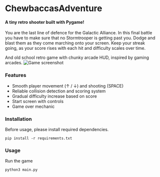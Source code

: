 # ChewbaccasAdventure
#### A tiny retro shooter built with Pygame!
You are the last line of defence for the Galactic Alliance. In this final battle you have to make sure that no Stormtrooper is getting past you. 
Dodge and blast them as they come marching onto your screen. Keep your streak going, as your score rises with each hit and difficulty scales over time. 

And old school retro game with chunky arcade HUD, inspired by gaming arcades. 
![Game screenshot](Media/Sample_media.png)

### Features

- Smooth player movement (↑ / ↓) and shooting (SPACE)
- Reliable collision detection and scoring system
- Gradual difficulty increase based on score
- Start screen with controls
- Game over mechanic

### Installation

Before usage, please install required dependencies.
```
pip install -r requirements.txt
```
### Usage
Run the game
```
python3 main.py
```


